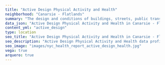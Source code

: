 ```yaml
---
title: "Active Design Physical Activity and Health"
neighborhood: "Canarsie - Flatlands"
summary: "The design and conditions of buildings, streets, public transportation and parks influence physical activity, use of active transportation and other healthy behavior. A neighborhood's features can also impact the safety of its residents."
data_json: "Active Design Physical Activity and Health in Canarsie - Flatlands"
content_yml: "active_design"
type: location
seo_title: "Active Design Physical Activity and Health in Canarsie - Flatlands"
seo_description: "Active Design Physical Activity and Health data profile for the Canarsie - Flatlands neighborhood of NYC."
seo_image: "images/nyc_health_report_active_design_health.jpg"
vega: true
arquero: true
---
```

